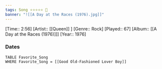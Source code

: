 ```yaml
---
tags: Song ⭐⭐⭐⭐⭐ 💛
banner: "![[A Day at the Races (1976).jpg]]"
---
```

[Time:: 2:56]
[Artist:: [[Queen]] ]
[Genre:: Rock]
[Played:: 67]
[Album:: [[A Day at the Races (1976)]]]
[Year:: 1976]
### Dates
````dataview
TABLE Favorite_Song
WHERE Favorite_Song = [[Good Old-Fashioned Lover Boy]]
````